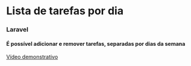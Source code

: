 # Lista de tarefas por dia
### Laravel
#### É possível adicionar e remover tarefas, separadas por dias da semana
<a href="https://www.youtube.com/watch?v=fCGgK2GL0us" target="_blank" rel="noopener noreferrer">Vídeo demonstrativo</a>